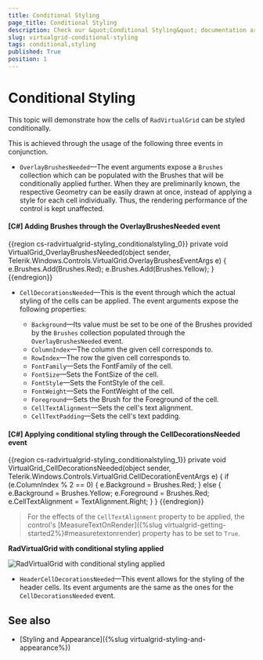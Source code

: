 ```yaml
---
title: Conditional Styling
page_title: Conditional Styling
description: Check our &quot;Conditional Styling&quot; documentation article for the RadVirtualGrid {{ site.framework_name }} control.
slug: virtualgrid-conditional-styling
tags: conditional,styling
published: True
position: 1
---
```


# Conditional Styling

This topic will demonstrate how the cells of `RadVirtualGrid` can be styled conditionally.

This is achieved through the usage of the following three events in conjunction.

* `OverlayBrushesNeeded`&mdash;The event arguments expose a `Brushes` collection which can be populated with the Brushes that will be conditionally applied further. When they are preliminarily known, the respective Geometry can be easily drawn at once, instead of applying a style for each cell individually. Thus, the rendering performance of the control is kept unaffected.

#### __[C#] Adding Brushes through the OverlayBrushesNeeded event__

{{region cs-radvirtualgrid-styling_conditionalstyling_0}}
	private void VirtualGrid_OverlayBrushesNeeded(object sender, 
            Telerik.Windows.Controls.VirtualGrid.OverlayBrushesEventArgs e)
        {
            e.Brushes.Add(Brushes.Red);
            e.Brushes.Add(Brushes.Yellow);
        }
{{endregion}}

* `CellDecorationsNeeded`&mdash;This is the event through which the actual styling of the cells can be applied. The event arguments expose the following properties:

	- `Background`&mdash;Its value must be set to be one of the Brushes provided by the `Brushes` collection populated through the `OverlayBrushesNeeded` event.
	- `ColumnIndex`&mdash;The column the given cell corresponds to.
	- `RowIndex`&mdash;The row the given cell corresponds to.
	- `FontFamily`&mdash;Sets the FontFamily of the cell.
	- `FontSize`&mdash;Sets the FontSize of the cell.
    - `FontStyle`&mdash;Sets the FontStyle of the cell.
    - `FontWeight`&mdash;Sets the FontWeight of the cell.
	- `Foreground`&mdash;Sets the Brush for the Foreground of the cell.
	- `CellTextAlignment`&mdash;Sets the cell's text alignment.
    - `CellTextPadding`&mdash;Sets the cell's text padding.

#### __[C#] Applying conditional styling through the CellDecorationsNeeded event__

{{region cs-radvirtualgrid-styling_conditionalstyling_1}}
	private void VirtualGrid_CellDecorationsNeeded(object sender, 
            Telerik.Windows.Controls.VirtualGrid.CellDecorationEventArgs e)
        {
            if (e.ColumnIndex % 2 == 0)
            {
                e.Background = Brushes.Red;
            }
            else
            {
                e.Background = Brushes.Yellow;
                e.Foreground = Brushes.Red;
                e.CellTextAlignment = TextAlignment.Right;
            }
        }
{{endregion}}

>For the effects of the `CellTextAlignment` property to be applied, the control's [MeasureTextOnRender]({%slug virtualgrid-getting-started2%}#measuretextonrender) property has to be set to `True`.

__RadVirtualGrid with conditional styling applied__

![RadVirtualGrid with conditional styling applied](images/RadVirtualGrid_Styling_02.png)

* `HeaderCellDecorationsNeeded`&mdash;This event allows for the styling of the header cells. Its event arguments are the same as the ones for the `CellDecorationsNeeded` event.

## See also

* [Styling and Appearance]({%slug virtualgrid-styling-and-appearance%})
